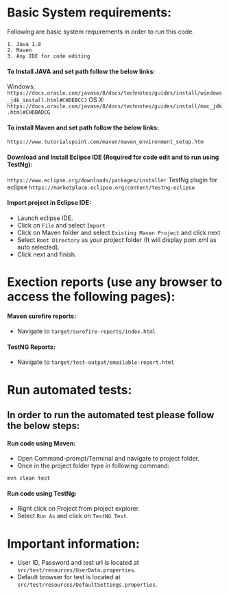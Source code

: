 # Basic System requirements:

Following are basic system requirements in order to run this code.

```
1. Java 1.8
2. Maven
3. Any IDE for code editing
```

#### To Install JAVA and set path follow the below links:
Windows: `https://docs.oracle.com/javase/8/docs/technotes/guides/install/windows_jdk_install.html#CHDEBCCJ`
OS X:
`https://docs.oracle.com/javase/8/docs/technotes/guides/install/mac_jdk.html#CHDBADCG`

#### To install Maven and set path follow the below links:
`https://www.tutorialspoint.com/maven/maven_environment_setup.htm`

#### Download and Install Eclipse IDE (Required for code edit and to run using TestNg):
`https://www.eclipse.org/downloads/packages/installer`
TestNg plugin for eclipse `https://marketplace.eclipse.org/content/testng-eclipse` 

#### Import project in Eclipse IDE:
- Launch eclipse IDE.
- Click on `File` and select `Import`
- Click on Maven folder and select `Existing Maven Project` and click next
- Select `Root Directory` as your project folder (It will display pom.xml as auto selected).
- Click next and finish.



# Exection reports (use any browser to access the following pages):

#### Maven surefire reports:
- Navigate to `target/surefire-reports/index.html`

#### TestNG Reports:
- Navigate to `target/test-output/emailable-report.html`




# Run automated tests:

## In order to run the automated test please follow the below steps:

#### Run code using Maven:
- Open Command-prompt/Terminal and navigate to project folder.
- Once in the project folder type in following command:

```
mvn clean test
```

#### Run code using TestNg:
- Right click on Project from project explorer.
- Select `Run As` and click on `TestNG Test`.



# Important information:

- User ID, Password and test url is located at `src/test/resources/UserData.properties`.
- Default browser for test is located at `src/test/resources/DefaultSettings.properties`. 

